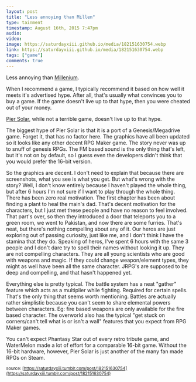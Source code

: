 ```yaml
---
layout: post
title: "Less annoying than Millen"
type: tainment
timestamp: August 16th, 2015 7:47pm
audio: 
video: 
image: https://saturdayxiii.github.io/media/182151630754.webp
link: https://saturdayxiii.github.io/media/182151630754.webp
tags: ["game"]
comments: true
---
```

Less annoying than [Millenium](http://saturdayxiii.tumblr.com/post/182014542454/millennium-a-new-hope-must-have-done-well-as-a).

When I recommend a game, I typically recommend it based on how well it meets it's advertised hype. After all, that's usually what convinces you to buy a game. If the game doesn't live up to that hype, then you were cheated out of your money.

[Pier Solar](https://store.steampowered.com/app/286220/Pier_Solar_and_the_Great_Architects/), while not a terrible game, doesn't live up to that hype.

The biggest hype of Pier Solar is that it is a port of a Genesis/Megadrive game. Forget it, that has no factor here. The graphics have all been updated so it looks like any other decent RPG Maker game. The story never was up to snuff of genesis RPGs. The FM based sound is the only thing that's left, but it's not on by default, so I guess even the developers didn't think that you would prefer the 16-bit version.

So the graphics are decent. I don't need to explain that because there are screenshots, what you see is what you get. But what's wrong with the story? Well, I don't know entirely because I haven't played the whole thing, but after 6 hours I'm not sure if I want to play through the whole thing. There has been zero real motivation. The first chapter has been about finding a plant to heal the main's dad. That's decent motivation for the characters, but I just met these people and have no reason to feel involved. That part's over, so then they introduced a door that teleports you to a green room, we went to Pakistan, and now there are some furries. That's neat, but there's nothing compelling about any of it. Our heros are just exploring out of passing curiosity, just like me, and I don't think I have the stamina that they do. Speaking of heros, I've spent 6 hours with the same 3 people and I don't dare try to spell their names without looking it up. They are not compelling characters. They are all young scientists who are good with weapons and magic. If they could change weapon/element types, they might as well have been all the same character. JRPG's are supposed to be deep and compelling, and that hasn't happened yet.

Everything else is pretty typical. The battle system has a neat "gather" feature which acts as a multiplier while fighting. Required for certain spells. That's the only thing that seems worth mentioning. Battles are actually rather simplistic because you can't seem to share elemental powers between characters. Eg: fire based weapons are only available for the fire based character. The overworld also has the typical "get stuck on corners/can't tell what is or isn't a wall" features that you expect from RPG Maker games.

You can't expect Phantasy Star out of every retro tribute game, and WaterMelon made a lot of effort for a comparable 16-bit game. Without the 16-bit hardware, however, Pier Solar is just another of the many fan made RPGs on Steam.

<small>source: [https://saturdayxiii.tumblr.com/post/182151630754](https://saturdayxiii.tumblr.com/post/182151630754)</small>